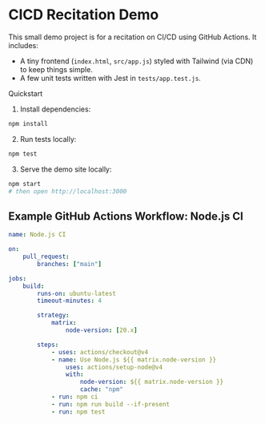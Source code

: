 # CICD Recitation Demo

This small demo project is for a recitation on CI/CD using GitHub Actions. It includes:

- A tiny frontend (`index.html`, `src/app.js`) styled with Tailwind (via CDN) to keep things simple.
- A few unit tests written with Jest in `tests/app.test.js`.

Quickstart

1. Install dependencies:

```bash
npm install
```

2. Run tests locally:

```bash
npm test
```

3. Serve the demo site locally:

```bash
npm start
# then open http://localhost:3000
```

## Example GitHub Actions Workflow: Node.js CI

```yaml
name: Node.js CI

on:
	pull_request:
		branches: ["main"]

jobs:
	build:
		runs-on: ubuntu-latest
		timeout-minutes: 4

		strategy:
			matrix:
				node-version: [20.x]

		steps:
			- uses: actions/checkout@v4
			- name: Use Node.js ${{ matrix.node-version }}
				uses: actions/setup-node@v4
				with:
					node-version: ${{ matrix.node-version }}
					cache: "npm"
			- run: npm ci
			- run: npm run build --if-present
			- run: npm test
```

